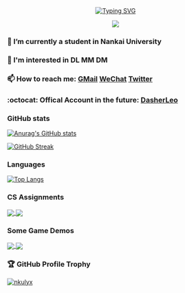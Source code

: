 <!--
<p align="center"> 
   <font size=100>Visitor Count</font><br>
  <img src="https://profile-counter.glitch.me/NKULYX/count.svg" />
</p>
-->

<div align="center">
<a href="https://git.io/typing-svg"><img src="https://readme-typing-svg.demolab.com?font=Fira+Code&pause=1000&center=true&vCenter=true&width=435&lines=Welcome+to+TTATT's+GitHub+Profile%F0%9F%91%8B" alt="Typing SVG" /></a>

![](https://count.getloli.com/get/@NKULYX.github.readme)
</div>
   
### 🔭 I’m currently a student in Nankai University

### 🎯 I'm interested in DL MM DM

### 📫 How to reach me: [GMail](mailto:lyx.ttatt@gmail.com) [WeChat](https://github.com/NKULYX/NKULYX/blob/main/wechat.jpg) [Twitter](https://twitter.com/lyx_ttatt)

### :octocat: Offical Account in the future: [DasherLeo](https://github.com/DasherLeo)

   
<!--
**NKULYX/NKULYX** is a ✨ _special_ ✨ repository because its `README.md` (this file) appears on your GitHub profile.

Here are some ideas to get you started:

- 🔭 I’m currently working on ...
- 🌱 I’m currently learning ...
- 👯 I’m looking to collaborate on ...
- 🤔 I’m looking for help with ...
- 💬 Ask me about ...
- 📫 How to reach me: ...
- 😄 Pronouns: ...
- ⚡ Fun fact: ...
-->

### GitHub stats

[![Anurag's GitHub stats](https://github-readme-stats.vercel.app/api?username=NKULYX&show_icons=true&theme=graywhite&count_private=true&repo=github-readme-stats&bg_color=0,B3FDD0,ABD4D4,A4B9D9,9B7DE2&hide_border=true)](https://github.com/anuraghazra/github-readme-stats)

[![GitHub Streak](https://github-readme-streak-stats.herokuapp.com?user=NKULYX&theme=sea-dark&hide_border=true&background=A7BAFCE0)](https://git.io/streak-stats)

### Languages

[![Top Langs](https://github-readme-stats.vercel.app/api/top-langs/?username=NKULYX&theme=graywhite&bg_color=0,B3FDD0,ABD4D4,A4B9D9,9B7DE2&hide_border=true&hide=jupyter%20notebook&layout=compact&langs_count=6&card_width=350)](https://github.com/anuraghazra/github-readme-stats)

### CS Assignments

<a href="https://github.com/NKULYX/NKU-COSC0017-Principles-of-Compiler-System-sysY_compiler">
  <img align="center" src="https://github-readme-stats.vercel.app/api/pin/?username=NKULYX&repo=NKU-COSC0017-Principles-of-Compiler-System-sysY_compiler&theme=graywhite&bg_color=0,B3FDD0,ABD4D4,A4B9D9,9B7DE2&hide_border=true" />
</a>
<a href="https://github.com/NKULYX/NKU-COSC0010-Computer-Network">
  <img align="center" src="https://github-readme-stats.vercel.app/api/pin/?username=NKULYX&repo=NKU-COSC0010-Computer-Network&theme=graywhite&bg_color=0,B3FDD0,ABD4D4,A4B9D9,9B7DE2&hide_border=true" />
</a>

### Some Game Demos

<a href="https://github.com/NKULYX/WebGobang">
  <img align="center" src="https://github-readme-stats.vercel.app/api/pin/?username=NKULYX&repo=WebGobang&theme=graywhite&bg_color=0,B3FDD0,ABD4D4,A4B9D9,9B7DE2&hide_border=true" />
</a>
<a href="https://github.com/NKULYX/Plant_vs_Zombies">
  <img align="center" src="https://github-readme-stats.vercel.app/api/pin/?username=NKULYX&repo=Plant_vs_Zombies&theme=graywhite&bg_color=0,B3FDD0,ABD4D4,A4B9D9,9B7DE2&hide_border=true" />
</a>

### :trophy: GitHub Profile Trophy

<p align="left"> <a href="https://github.com/ryo-ma/github-profile-trophy"><img src="https://github-profile-trophy.vercel.app/?username=nkulyx&title=MultiLanguage,Commits,Followers,Stars,PullRequest,Repositories&theme=algolia&no-frame=true&no-bg=true&margin-w=20" alt="nkulyx" /></a> </p>
